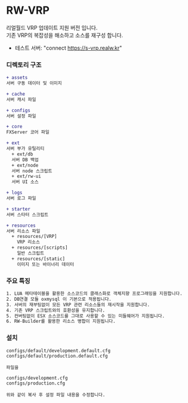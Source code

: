 # RW-VRP
리얼월드 VRP 업데이트 지원 버전 입니다.<br>
기존 VRP의 복잡성을 해소하고 소스를 재구성 합니다.

- 테스트 서버: "connect https://s-vrp.realw.kr"

### 디렉토리 구조
```diff
+ assets
서버 구동 데이터 및 이미지

+ cache
서버 캐시 파일

+ configs
서버 설정 파일

+ core
FXServer 코어 파일

+ ext
서버 부가 유틸리티
  + ext/db
  서버 DB 백업
  + ext/node
  서버 node 스크립트
  + ext/rw-ui
  서버 UI 소스

+ logs
서버 로그 파일

+ starter
서버 스타터 스크립트

+ resources
서버 리소스 파일
  + resources/[VRP]
    VRP 리소스
  + resources/[scripts]
    일반 스크립트
  + resources/[static]
    이미지 또는 바이너리 데이터
```

### 주요 특징
```css
1. LUA 메타테이블을 활용한 소스코드의 클래스화로 객체지향 프로그래밍을 지원합니다.
2. DB연결 모듈 oxmysql 이 기본으로 적용됩니다.
3. 서버의 재부팅없이 모든 VRP 관련 리소스들의 재시작을 지원합니다.
4. 기존 VRP 스크립트와의 호환성을 유지합니다.
5. 컨버팅없이 ESX 소스코드를 그대로 사용할 수 있는 미들웨어가 지원됩니다.
6. RW-Builder를 활용한 리소스 병합이 지원됩니다.
```

### 설치

```
configs/default/development.default.cfg
configs/default/production.default.cfg

파일을

configs/development.cfg
configs/production.cfg

위와 같이 복사 후 설정 파일 내용을 수정합니다.
```
